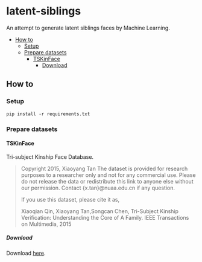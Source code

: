 # latent-siblings
An attempt to generate latent siblings faces by Machine Learning.

- [How to](#How-to)
  - [Setup](#Setup)
  - [Prepare datasets](#Prepare-datasets)
    - [TSKinFace](#TSKinFace)
      - [Download](#Download)

## How to
### Setup

```
pip install -r requirements.txt
```

### Prepare datasets

#### TSKinFace

Tri-subject Kinship Face Database.

> Copyright 2015, Xiaoyang Tan
> The dataset is provided for research purposes to a researcher only and not for any commercial use. Please do not release the data or redistribute this link to anyone else without our permission. Contact {x.tan}@nuaa.edu.cn if any question.
> 
> If you use this dataset, please cite it as,
> 
> Xiaoqian Qin, Xiaoyang Tan,Songcan Chen, Tri-Subject Kinship Verification: Understanding the Core of A Family.  IEEE Transactions on Multimedia, 2015

##### Download
Download [here](http://parnec.nuaa.edu.cn/xtan/data/datasets/TSKinFace_Data.zip).
